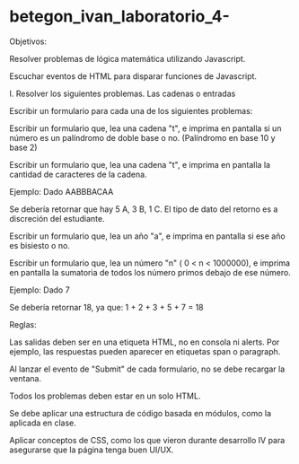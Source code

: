 # betegon_ivan_laboratorio_4-

Objetivos:

Resolver problemas de lógica matemática utilizando Javascript.

Escuchar eventos de HTML para disparar funciones de Javascript.

I. Resolver los siguientes problemas. Las cadenas o entradas

Escribir un formulario para cada una de los siguientes problemas:

Escribir un formulario que, lea una cadena "t", e imprima en pantalla  si un número es un palíndromo de doble base o no. (Palíndromo en base 10 y base 2)



Escribir un formulario que, lea una cadena "t", e imprima en pantalla la cantidad de caracteres de la cadena.

Ejemplo: Dado AABBBACAA

Se debería retornar que hay 5 A, 3 B, 1 C. El tipo de dato del retorno es a discreción del estudiante.



Escribir un formulario que, lea un año "a", e imprima en pantalla si ese año es bisiesto o no.

Escribir un formulario que, lea un número "n" ( 0 < n < 1000000), e imprima en pantalla la sumatoria de todos los número primos debajo de ese número.

Ejemplo: Dado 7

Se debería retornar 18, ya que: 1 + 2 + 3 + 5 + 7 = 18




Reglas:

Las salidas deben ser en una etiqueta HTML, no en consola ni alerts. Por ejemplo, las respuestas pueden aparecer en etiquetas span o paragraph.

Al lanzar el evento de "Submit" de cada formulario, no se debe recargar la ventana.

Todos los problemas deben estar en un solo HTML.

Se debe aplicar una estructura de código basada en módulos, como la aplicada en clase.

Aplicar conceptos de CSS, como los que vieron durante desarrollo IV para asegurarse que la página tenga buen UI/UX.
